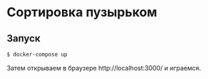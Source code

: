 # Сортировка пузырьком

## Запуск

```bash
$ docker-compose up
```

Затем открываем в браузере http://localhost:3000/ и играемся.
